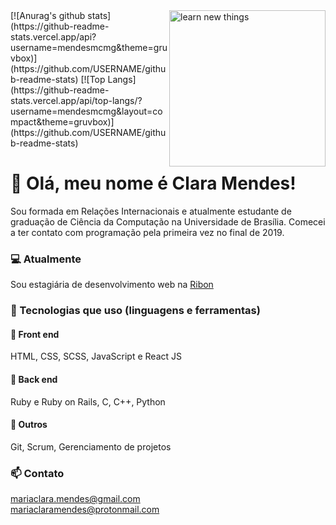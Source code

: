 <img src="https://media.giphy.com/media/Ec5RkrmARxPmTuXgrZ/giphy.gif" alt="learn new things" width="250" height="250" align="right"/>  
[![Anurag's github stats](https://github-readme-stats.vercel.app/api?username=mendesmcmg&theme=gruvbox)](https://github.com/USERNAME/github-readme-stats)  
[![Top Langs](https://github-readme-stats.vercel.app/api/top-langs/?username=mendesmcmg&layout=compact&theme=gruvbox)](https://github.com/USERNAME/github-readme-stats)

# :wave: Olá, meu nome é Clara Mendes! 

Sou formada em Relações Internacionais e atualmente estudante de graduação de Ciência da Computação na Universidade de Brasília. Comecei a ter contato com programação pela primeira vez no final de 2019.    

### :computer: Atualmente 
Sou estagiária de desenvolvimento web na [Ribon](https://app.ribon.io/referral/83159)

### :wrench: Tecnologias que uso (linguagens e ferramentas)    

#### :art: Front end  
HTML, CSS, SCSS, JavaScript e React JS    

#### 🎲 Back end  
Ruby e Ruby on Rails, C, C++, Python    

#### :open_file_folder: Outros  
Git, Scrum, Gerenciamento de projetos   

### :mailbox: Contato  
mariaclara.mendes@gmail.com  
mariaclaramendes@protonmail.com
